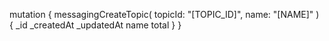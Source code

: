 mutation {
    messagingCreateTopic(
        topicId: "[TOPIC_ID]",
        name: "[NAME]"
    ) {
        _id
        _createdAt
        _updatedAt
        name
        total
    }
}
